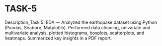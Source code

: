 # TASK-5
Description_Task 5: 
EDA — Analyzed the earthquake dataset using Python (Pandas, Seaborn, Matplotlib).
Performed data cleaning, univariate and multivariate analysis, plotted histograms, boxplots, scatterplots, and heatmaps.
Summarized key insights in a PDF report.
